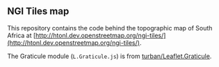## NGI Tiles map

This repository contains the code behind the topographic map of South Africa at [http://htonl.dev.openstreetmap.org/ngi-tiles/](http://htonl.dev.openstreetmap.org/ngi-tiles/).

The Graticule module (`L.Graticule.js`) is from [turban/Leaflet.Graticule](https://github.com/turban/Leaflet.Graticule).
